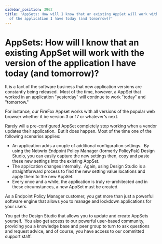 ```yaml
---
sidebar_position: 3962
title: 'AppSets: How will I know that an existing AppSet will work with the version
  of the application I have today (and tomorrow)?'
---
```


# AppSets: How will I know that an existing AppSet will work with the version of the application I have today (and tomorrow)?

It is a fact of the software business that new application versions are constantly being released.  Most of the time, however, a AppSet that worked in an application "yesterday" will continue to work "today" and "tomorrow."

For instance, our FireFox Appset works with all versions of the popular web browser whether it be version 3 or 17 or whatever's next.

Rarely will a pre-configured AppSet completely stop working when a vendor updates their application.  But it does happen. Most of the time one of the following scenarios applies:

* An application adds a couple of additional configuration settings.  By using the Netwrix Endpoint Policy Manager (formerly PolicyPak) Design Studio, you can easily capture the new settings then, copy and paste these new settings into the existing AppSet.
* The application changes internally.  Again, using Design Studio is a straightforward process to find the new setting value locations and apply them to the new AppSet.
* Every once and a while, the application is truly re-architected and in these circumstances, a new AppSet must be created.

As a Endpoint Policy Manager customer, you get more than just a powerful software engine that allows you to manage and lockdown applications for your users.

You get the Design Studio that allows you to update and create AppSets yourself.  You also get access to our powerful user-based community, providing you a knowledge base and peer group to turn to ask questions and request advice, and of course, you have access to our committed support staff.